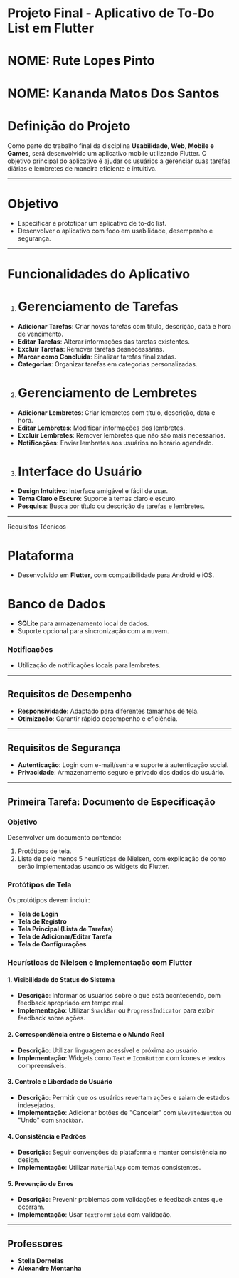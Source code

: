 
 # Projeto Final - Aplicativo de To-Do List em Flutter

 # NOME: Rute Lopes Pinto
 # NOME: Kananda Matos Dos Santos
 


 # Definição do Projeto
 
Como parte do trabalho final da disciplina **Usabilidade, Web, Mobile e Games**, será desenvolvido um aplicativo mobile utilizando Flutter. O objetivo principal do aplicativo é ajudar os usuários a gerenciar suas tarefas diárias e lembretes de maneira eficiente e intuitiva.

---

# Objetivo

- Especificar e prototipar um aplicativo de to-do list.
- Desenvolver o aplicativo com foco em usabilidade, desempenho e segurança.

---

# Funcionalidades do Aplicativo


1. # Gerenciamento de Tarefas
- **Adicionar Tarefas**: Criar novas tarefas com título, descrição, data e hora de vencimento.
- **Editar Tarefas**: Alterar informações das tarefas existentes.
- **Excluir Tarefas**: Remover tarefas desnecessárias.
- **Marcar como Concluída**: Sinalizar tarefas finalizadas.
- **Categorias**: Organizar tarefas em categorias personalizadas.

2. # Gerenciamento de Lembretes
- **Adicionar Lembretes**: Criar lembretes com título, descrição, data e hora.
- **Editar Lembretes**: Modificar informações dos lembretes.
- **Excluir Lembretes**: Remover lembretes que não são mais necessários.
- **Notificações**: Enviar lembretes aos usuários no horário agendado.

3. # Interface do Usuário
- **Design Intuitivo**: Interface amigável e fácil de usar.
- **Tema Claro e Escuro**: Suporte a temas claro e escuro.
- **Pesquisa**: Busca por título ou descrição de tarefas e lembretes.

---

 Requisitos Técnicos

# Plataforma
- Desenvolvido em **Flutter**, com compatibilidade para Android e iOS.

# Banco de Dados
- **SQLite** para armazenamento local de dados.
- Suporte opcional para sincronização com a nuvem.

### Notificações
- Utilização de notificações locais para lembretes.

---

## Requisitos de Desempenho
- **Responsividade**: Adaptado para diferentes tamanhos de tela.
- **Otimização**: Garantir rápido desempenho e eficiência.

---

## Requisitos de Segurança
- **Autenticação**: Login com e-mail/senha e suporte à autenticação social.
- **Privacidade**: Armazenamento seguro e privado dos dados do usuário.

---

## Primeira Tarefa: Documento de Especificação

### Objetivo
Desenvolver um documento contendo:
1. Protótipos de tela.
2. Lista de pelo menos 5 heurísticas de Nielsen, com explicação de como serão implementadas usando os widgets do Flutter.

### Protótipos de Tela
Os protótipos devem incluir:
- **Tela de Login**
- **Tela de Registro**
- **Tela Principal (Lista de Tarefas)**
- **Tela de Adicionar/Editar Tarefa**
- **Tela de Configurações**

### Heurísticas de Nielsen e Implementação com Flutter

#### 1. Visibilidade do Status do Sistema
- **Descrição**: Informar os usuários sobre o que está acontecendo, com feedback apropriado em tempo real.
- **Implementação**: Utilizar `SnackBar` ou `ProgressIndicator` para exibir feedback sobre ações.

#### 2. Correspondência entre o Sistema e o Mundo Real
- **Descrição**: Utilizar linguagem acessível e próxima ao usuário.
- **Implementação**: Widgets como `Text` e `IconButton` com ícones e textos compreensíveis.

#### 3. Controle e Liberdade do Usuário
- **Descrição**: Permitir que os usuários revertam ações e saiam de estados indesejados.
- **Implementação**: Adicionar botões de "Cancelar" com `ElevatedButton` ou "Undo" com `Snackbar`.

#### 4. Consistência e Padrões
- **Descrição**: Seguir convenções da plataforma e manter consistência no design.
- **Implementação**: Utilizar `MaterialApp` com temas consistentes.

#### 5. Prevenção de Erros
- **Descrição**: Prevenir problemas com validações e feedback antes que ocorram.
- **Implementação**: Usar `TextFormField` com validação.

---

## Professores
- **Stella Dornelas**
- **Alexandre Montanha**
